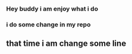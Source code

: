 ### Hey buddy i am enjoy what i do
### i do some change in my repo
## that time i am change  some line


